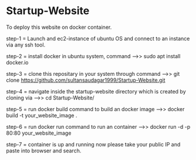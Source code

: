 # Startup-Website

To deploy this website on docker container.

step-1 = Launch and ec2-instance of ubuntu OS and connect to an instance via any ssh tool.

step-2 = install docker in ubuntu system, command -->>                                                   sudo apt install docker.io

step-3 = clone this repositary in your system through command -->>                                       git clone https://github.com/sultansaudagar1999/Startup-Website.git

step-4 = navigate inside the startup-website directory which is created by cloning via -->>              cd Startup-Website/

step-5 = run docker build command to build an docker image -->>                                          docker build -t your_website_image .

step-6 = run docker run command to run an container -->>                                                 docker run -d -p 80:80 your_website_image

step-7 = container is up and running now please take your public IP and paste into browser and search.

